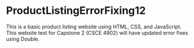 # ProductListingErrorFixing12
This is a basic product listing website using HTML, CSS, and JavaScript. This website test for Capstone 2 (CSCE 4902) will have updated error fixes using Double.
